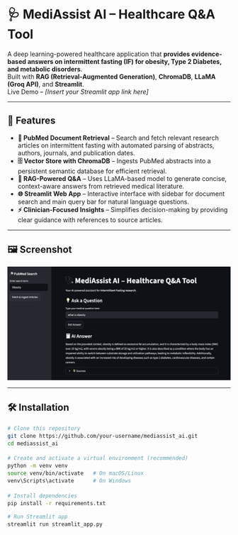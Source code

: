 # 🩺 MediAssist AI – Healthcare Q&A Tool  

A deep learning-powered healthcare application that **provides evidence-based answers on intermittent fasting (IF) for obesity, Type 2 Diabetes, and metabolic disorders**.  
Built with **RAG (Retrieval-Augmented Generation)**, **ChromaDB**, **LLaMA (Groq API)**, and **Streamlit**.  
Live Demo – *[Insert your Streamlit app link here]*  

---

## 🚀 Features  

- **🔎 PubMed Document Retrieval** – Search and fetch relevant research articles on intermittent fasting with automated parsing of abstracts, authors, journals, and publication dates.  
- **🗄️ Vector Store with ChromaDB** – Ingests PubMed abstracts into a persistent semantic database for efficient retrieval.  
- **🧠 RAG-Powered Q&A** – Uses LLaMA-based model to generate concise, context-aware answers from retrieved medical literature.  
- **🌐 Streamlit Web App** – Interactive interface with sidebar for document search and main query bar for natural language questions.  
- **⚡ Clinician-Focused Insights** – Simplifies decision-making by providing clear guidance with references to source articles.  

---

## 🖼️ Screenshot  

![App Screenshot Placeholder](assets/mediassist_app.png)  

---

## 🛠️ Installation  

```bash
# Clone this repository
git clone https://github.com/your-username/mediassist_ai.git
cd mediassist_ai

# Create and activate a virtual environment (recommended)
python -m venv venv
source venv/bin/activate   # On macOS/Linux
venv\Scripts\activate      # On Windows

# Install dependencies
pip install -r requirements.txt
```

```bash
# Run Streamlit app
streamlit run streamlit_app.py
